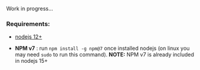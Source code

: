 

Work in progress...


### Requirements:

- [nodejs 12+](https://nodejs.org/en/)

- **NPM v7** : run `npm install -g npm@7` once installed nodejs (on linux you may need `sudo` to run this command). **NOTE:** NPM v7 is already included in nodejs 15+